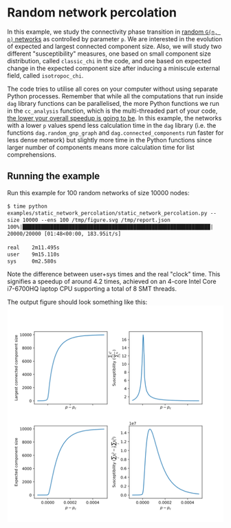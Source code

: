 # Random network percolation

In this example, we study the connectivity phase transition in
[random `G(n, p)` networks][gnp] as controlled by parameter `p`. We are
interested in the evolution of expected and largest connected component size.
Also, we will study two different "susceptibility" measures, one based on small
component size distribution, called `classic_chi` in the code, and one based on
expected change in the expected component size after inducing a miniscule
external field, called `isotropoc_chi`.

The code tries to utilise all cores on your computer without using separate
Python processes. Remember that while all the computations that run inside `dag`
library functions can be parallelised, the more Python functions we run in
the `cc_analysis` function, which is the multi-threaded part of your code,
[the lower your overall speedup is going to be][amdahl]. In this
example, the networks with a lower `p` values spend less calculation time in the
`dag` library (i.e. the functions `dag.random_gnp_graph` and
`dag.connected_components` run faster for less dense network) but slightly more
time in the Python functions since larger number of components means more
calculation time for list comprehensions.

[gnp]: https://en.wikipedia.org/wiki/Erd%C5%91s%E2%80%93R%C3%A9nyi_model
[amdahl]: https://en.wikipedia.org/wiki/Amdahl%27s_law

## Running the example

Run this example for 100 random networks of size 10000 nodes:
```
$ time python examples/static_network_percolation/static_network_percolation.py --size 10000 --ens 100 /tmp/figure.svg /tmp/report.json
100%|█████████████████████████████████████████████████████████████| 20000/20000 [01:48<00:00, 183.95it/s]

real    2m11.495s
user    9m15.110s
sys     0m2.580s
```

Note the difference between user+sys times and the real "clock" time. This
signifies a speedup of around 4.2 times, achieved on an 4-core Intel Core
i7-6700HQ laptop CPU supporting a total of 8 SMT threads.

The output figure should look something like this:
![4 plot showing changes in compoent size and susceptibility][fig]

[fig]: https://raw.githubusercontent.com/arashbm/dag-python/main/examples/static_network_percolation/figure.svg
